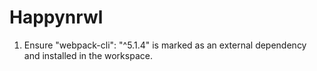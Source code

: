 # Happynrwl

1. Ensure "webpack-cli": "^5.1.4" is marked as an external dependency and installed in the workspace.